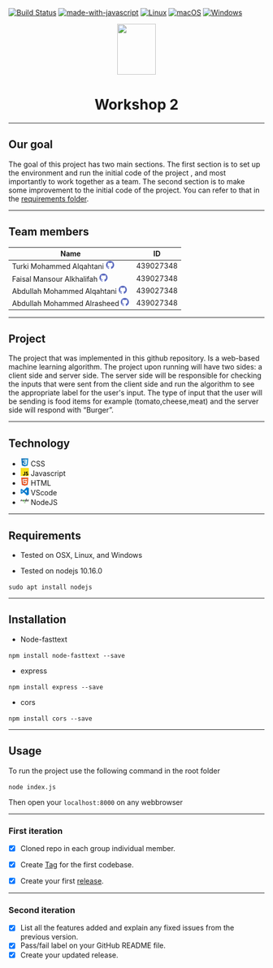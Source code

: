[![Build Status](https://app.travis-ci.com/amhalrasheed/Workshop-2.svg?branch=main)](https://app.travis-ci.com/amhalrasheed/Workshop-2) [![made-with-javascript](https://img.shields.io/badge/Made%20with-JavaScript-1f425f.svg)](https://www.javascript.com) [![Linux](https://svgshare.com/i/Zhy.svg)](https://svgshare.com/i/Zhy.svg) [![macOS](https://svgshare.com/i/ZjP.svg)](https://svgshare.com/i/ZjP.svg) [![Windows](https://svgshare.com/i/ZhY.svg)](https://svgshare.com/i/ZhY.svg)


<p align="center">
  <img width="76" height="100" src="./images/final2.gif">
</p>


<h1 align="center">Workshop 2</h1>

---

<h2 align="left">Our goal</h2>


The goal of this project has two main sections. The first section is to set up the environment and run the initial code of the project , and most importantly to work together as a team. The second section is to make some improvement to the initial code of the project. You can refer to that in the [requirements folder](https://github.com/amhalrasheed/Workshop-2/tree/main/requirements).

---
<h2 align="left">Team members</h2>

| Name        | ID           |
| ------------- |:-------------:|
| Turki Mohammed Alqahtani [![github account][github]](https://github.com/Turkialq)    | 439027348 |
| Faisal Mansour Alkhalifah [![github account][github]](https://github.com/Faisalkh90)    | 439027348 |
| Abdullah Mohammed Alqahtani [![github account][github]](https://github.com/AbdullahAlqahtani285)   | 439027348 |
| Abdullah Mohammed Alrasheed [![github account][github]](https://github.com/amhalrasheed)   | 439027348 |

[github]: ./images/github.png  


---
<h2 align="left">Project</h2>


The project that was implemented in this github repository. Is a web-based machine learning algorithm. The project upon running will have two sides: a client side and server side. The server side will be responsible for checking the inputs that were sent from the client side and run the algorithm to see the appropriate label for the user's input. The type of input that the user will be sending is food items for example (tomato,cheese,meat) and the server side will respond with “Burger”.

---


<h2 align="left">Technology </h2>


* ![CSS]        CSS 
* ![Javascript] Javascript
* ![HTML]       HTML
* ![vscode]     VScode
* ![NodeJS]     NodeJS

[CSS]: ./images/css3.png
[Javascript]: ./images/javascript.png
[HTML]: ./images/html.png
[vscode]: ./images/visual-studio-code.png
[NodeJS]: ./images/nodejs.png


- - -

<h2 align="left">Requirements </h2>
 
 * Tested on OSX, Linux, and Windows


 * Tested on nodejs 10.16.0

 `sudo apt install nodejs`
 



- - -


 <h2 align="left">Installation </h2>
 
 * Node-fasttext

 `npm install node-fasttext --save`

 * express

 `npm install express --save`

 * cors

  `npm install cors --save`







- - -


<h2 align="left">Usage </h2>

To run the project use the following command in the root folder


`node index.js`

Then open your `localhost:8000` on any webbrowser


- - -



<h3 align="left">First iteration</h2>

* [x] Cloned repo in each group individual member.
* [x] Create [Tag](https://github.com/Turkialq/Workshop2/tags) for the first codebase.
* [x] Create your first [release](https://github.com/Turkialq/Workshop2/releases/tag/V0.1).


---
<h3 align="left">Second iteration</h2>

* [x] List all the features added and explain any fixed issues from the previous version.
* [x] Pass/fail label on your GitHub README file.
* [x] Create your updated release.
